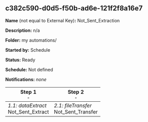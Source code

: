 ## c382c590-d0d5-f50b-ad6e-121f2f8a16e7

**Name** (not equal to External Key)**:** Not_Sent_Extraction

**Description:** n/a

**Folder:** my automations/

**Started by:** Schedule

**Status:** Ready

**Schedule:** Not defined

**Notifications:** _none_


| Step 1<br>_<small>-</small>_ | Step 2<br>_<small>-</small>_ |
| --- | --- |
| _1.1: dataExtract_<br>Not_Sent_Extract | _2.1: fileTransfer_<br>Not_Sent_Transfer |
